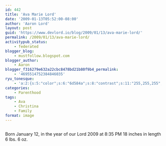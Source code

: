 ```yaml
---
id: 442
title: 'Ava Marie Lord'
date: '2009-01-13T05:52:00-08:00'
author: 'Aaron Lord'
layout: post
guid: 'https://www.devlord.io/blog/2009/01/13/ava-marie-lord/'
permalink: /2009/01/13/ava-marie-lord/
activitypub_status:
    - federated
blogger_blog:
    - mustfollow.blogspot.com
blogger_author:
    - Aaron
blogger_f316279e632a22cbc8478bd21b80f9b4_permalink:
    - '4695514752384846035'
ryu_tonesque:
    - 'a:2:{s:5:"color";s:6:"6d584a";s:8:"contrast";s:11:"255,255,255";}'
categories:
    - Parenthood
tags:
    - Ava
    - Christina
    - Family
format: image
---
```


<p class="mobile-photo" style="text-align:center;"><a href="/blog/wp-content/uploads/2011/10/photo-765809.jpg"><img class="aligncenter" style="border-color:initial;border-style:initial;border-width:0;" src="/blog/wp-content/uploads/2011/10/photo-765809.jpg" alt="" /></a></p>
<p class="mobile-photo">Born January 12, in the year of our Lord 2009 at 8:35 PM
18 inches in length
6 lbs. 6 oz.</p>